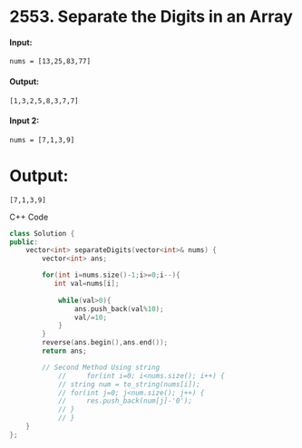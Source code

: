 # 2553. Separate the Digits in an Array

#### Input:
```
nums = [13,25,83,77]
```
#### Output: 
```
[1,3,2,5,8,3,7,7]
```
#### Input 2: 
```
nums = [7,1,3,9]
```
# Output:
```
[7,1,3,9]
```
C++ Code
```cpp
class Solution {
public:
    vector<int> separateDigits(vector<int>& nums) {
        vector<int> ans;

        for(int i=nums.size()-1;i>=0;i--){
           int val=nums[i];
            
            while(val>0){
                ans.push_back(val%10);
                val/=10;
            }
        }
        reverse(ans.begin(),ans.end());
        return ans;

        // Second Method Using string 
            //     for(int i=0; i<nums.size(); i++) {
            // string num = to_string(nums[i]);
            // for(int j=0; j<num.size(); j++) {
            //     res.push_back(num[j]-'0');
            // }    
            // } 
    }
};

```
